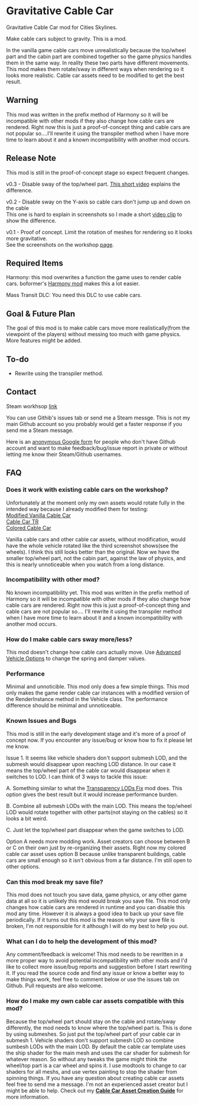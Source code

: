 # Gravitative Cable Car
Gravitative Cable Car mod for Cities Skylines.

Make cable cars subject to gravity. This is a mod.  

In the vanilla game cable cars move unrealistically because the top/wheel part and the cabin part are combined together so the game physics handles them in the same way. In reality these two parts have different movements. This mod makes them rotate/sway in different ways when rendering so it looks more realistic. Cable car assets need to be modified to get the best result.  

## Warning
This mod was written in the prefix method of Harmony so it will be incompatible with other mods if they also change how cable cars are rendered. Right now this is just a proof-of-concept thing and cable cars are not popular so....I'll rewrite it using the transpiler method when I have more time to learn about it and a known incompatibility with another mod occurs.

## Release Note
This mod is still in the proof-of-concept stage so expect frequent changes.

v0.3 - Disable sway of the top/wheel part. [This short video](https://www.youtube.com/watch?v=ljHAi7EXB8k) explains the difference.

v0.2 - Disable sway on the Y-axis so cable cars don't jump up and down on the cable  
       This one is hard to explain in screenshots so I made a short [video clip](https://www.youtube.com/watch?v=B6mj6Y95eYk) to show the difference.  

v0.1 - Proof of concept. Limit the rotation of meshes for rendering so it looks more gravitative.  
       See the screenshots on the workshop [page](https://steamcommunity.com/sharedfiles/filedetails/?id=2094830335).  

## Required Items
Harmony: this mod overwrites a function the game uses to render cable cars. boformer's [Harmony mod](https://steamcommunity.com/workshop/filedetails/?id=2040656402) makes this a lot easier.  

Mass Transit DLC: You need this DLC to use cable cars.

## Goal & Future Plan
The goal of this mod is to make cable cars move more realistically(from the viewpoint of the players) without messing too much with game physics. More features might be added.

## To-do
- Rewrite using the transpiler method.

## Contact
Steam workhsop [link](https://steamcommunity.com/sharedfiles/filedetails/?id=2094830335)  

You can use Githib's issues tab or send me a Steam messge. This is not my main Github account so you probably would get a faster response if you send me a Steam message.  

Here is an [anonymous Google form](https://forms.gle/13tXrXU5HFw3PrNRA) for people who don't have Github account and want to make feedback/bug/issue report in private or without letting me know their Steam/Github usernames. 

## FAQ

### Does it work with existing cable cars on the workshop?
Unfortunately at the moment only my own assets would rotate fully in the intended way because I already modified them for testing:  
[Modified Vanilla Cable Car](https://steamcommunity.com/sharedfiles/filedetails/?id=2095140359)  
[Cable Car TR](https://steamcommunity.com/sharedfiles/filedetails/?id=2104173456)  
[Colored Cable Car](https://steamcommunity.com/sharedfiles/filedetails/?id=2088780350)  

Vanilla cable cars and other cable car assets, without modification, would have the whole vehicle rotated like the third screenshot shows(see the wheels). I think this still looks better than the original. Now we have the smaller top/wheel part, not the cabin part, against the law of physics, and this is nearly unnoticeable when you watch from a long distance.  

### Incompatibility with other mod?
No known incompatibility yet. This mod was written in the prefix method of Harmony so it will be incompatible with other mods if they also change how cable cars are rendered. Right now this is just a proof-of-concept thing and cable cars are not popular so.... I'll rewrite it using the transpiler method when I have more time to learn about it and a known incompatibility with another mod occurs.

### How do I make cable cars sway more/less?
This mod doesn't change how cable cars actually move. Use [Advanced Vehicle Options](https://steamcommunity.com/workshop/filedetails/?id=1548831935) to change the spring and damper values.

### Performance
Minimal and unnoticible. This mod only does a few simple things. This mod only makes the game render cable car instances with a modified version of the RenderInstance method in the Vehicle class. The performance difference should be minimal and unnoticeable.

### Known Issues and Bugs
This mod is still in the early development stage and it's more of a proof of concept now. If you encounter any issue/bug or know how to fix it please let me know.

Issue 1. It seems like vehicle shaders don't support submesh LOD, and the submesh would disappear upon reaching LOD distance. In our case it means the top/wheel part of the cable car would disappear when it switches to LOD. I can think of 3 ways to tackle this issue:

A. Something similar to what the [Transparency LODs Fix](https://steamcommunity.com/workshop/filedetails/?id=922939393) mod does. This option gives the best result but it would increase performance burden.

B. Combine all submesh LODs with the main LOD. This means the top/wheel LOD would rotate together with other parts(not staying on the cables) so it looks a bit weird.

C. Just let the top/wheel part disappear when the game switches to LOD.

Option A needs more modding work. Asset creators can choose between B or C on their own just by re-organizing their assets. Right now my colored cable car asset uses option B because unlike transparent buildings, cable cars are small enough so it isn't obvious from a far distance. I'm still open to other options.

### Can this mod break my save file?
This mod does not touch you save data, game physics, or any other game data at all so it is unlikely this mod would break you save file. This mod only changes how cable cars are rendered in runtime and you can disable this mod any time. However it is always a good idea to back up your save file periodically. If it turns out this mod is the reason why your save file is broken, I'm not responsible for it although I will do my best to help you out.

### What can I do to help the development of this mod?
Any comment/feedback is welcome! This mod needs to be rewritten in a more proper way to avoid potential incompatibility with other mods and I'd like to collect more issue/bug reports and suggestion before I start rewriting it. If you read the source code and find any issue or know a better way to make things work, feel free to comment below or use the issues tab on Github. Pull requests are also welcome.  

### How do I make my own cable car assets compatible with this mod?
Because the top/wheel part should stay on the cable and rotate/sway differently, the mod needs to know where the top/wheel part is. This is done by using submeshes. So just put the top/wheel part of your cable car in submesh 1. Vehicle shaders don't support submesh LOD so combine sumbesh LODs with the main LOD. By default the cable car template uses the ship shader for the main mesh and uses the car shader for submesh for whatever reason. So without any tweaks the game might think the wheel/top part is a car wheel and spins it. I use modtools to change to car shaders for all meshs, and use vertex painting to stop the shader from spinning things. If you have any question about creating cable car assets feel free to send me a message. I'm not an experienced asset creator but I might be able to help.
Check out my [**Cable Car Asset Creation Guide**](https://github.com/sway2020/GravitativeCableCar/tree/master/cable_car_asset_guide) for more information.
